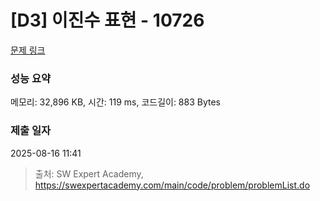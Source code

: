 # [D3] 이진수 표현 - 10726 

[문제 링크](https://swexpertacademy.com/main/code/problem/problemDetail.do?contestProbId=AXRSXf_a9qsDFAXS) 

### 성능 요약

메모리: 32,896 KB, 시간: 119 ms, 코드길이: 883 Bytes

### 제출 일자

2025-08-16 11:41



> 출처: SW Expert Academy, https://swexpertacademy.com/main/code/problem/problemList.do